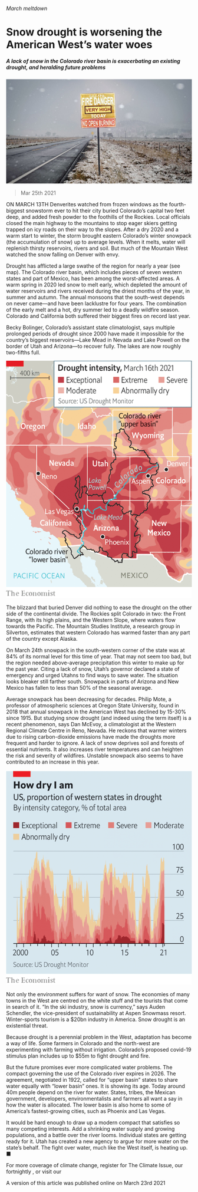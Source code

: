 ###### March meltdown

# Snow drought is worsening the American West’s water woes 

##### A lack of snow in the Colorado river basin is exacerbating an existing drought, and heralding future problems 

![image](images/20210327_usp002.jpg) 

> Mar 25th 2021 

ON MARCH 13TH Denverites watched from frozen windows as the fourth-biggest snowstorm ever to hit their city buried Colorado’s capital two feet deep, and added fresh powder to the foothills of the Rockies. Local officials closed the main highway to the mountains to stop eager skiers getting trapped on icy roads on their way to the slopes. After a dry 2020 and a warm start to winter, the storm brought eastern Colorado’s winter snowpack (the accumulation of snow) up to average levels. When it melts, water will replenish thirsty reservoirs, rivers and soil. But much of the Mountain West watched the snow falling on Denver with envy.

Drought has afflicted a large swathe of the region for nearly a year (see map). The Colorado river basin, which includes pieces of seven western states and part of Mexico, has been among the worst-affected areas. A warm spring in 2020 led snow to melt early, which depleted the amount of water reservoirs and rivers received during the driest months of the year, in summer and autumn. The annual monsoons that the south-west depends on never came—and have been lacklustre for four years. The combination of the early melt and a hot, dry summer led to a deadly wildfire season. Colorado and California both suffered their biggest fires on record last year. 


Becky Bolinger, Colorado’s assistant state climatologist, says multiple prolonged periods of drought since 2000 have made it impossible for the country’s biggest reservoirs—Lake Mead in Nevada and Lake Powell on the border of Utah and Arizona—to recover fully. The lakes are now roughly two-fifths full. 

![image](images/20210327_usm942.png) 


The blizzard that buried Denver did nothing to ease the drought on the other side of the continental divide. The Rockies split Colorado in two: the Front Range, with its high plains, and the Western Slope, where waters flow towards the Pacific. The Mountain Studies Institute, a research group in Silverton, estimates that western Colorado has warmed faster than any part of the country except Alaska.

On March 24th snowpack in the south-western corner of the state was at 84% of its normal level for this time of year. That may not seem too bad, but the region needed above-average precipitation this winter to make up for the past year. Citing a lack of snow, Utah’s governor declared a state of emergency and urged Utahns to find ways to save water. The situation looks bleaker still farther south. Snowpack in parts of Arizona and New Mexico has fallen to less than 50% of the seasonal average.


Average snowpack has been decreasing for decades. Philip Mote, a professor of atmospheric sciences at Oregon State University, found in 2018 that annual snowpack in the American West has declined by 15-30% since 1915. But studying snow drought (and indeed using the term itself) is a recent phenomenon, says Dan McEvoy, a climatologist at the Western Regional Climate Centre in Reno, Nevada. He reckons that warmer winters due to rising carbon-dioxide emissions have made the droughts more frequent and harder to ignore. A lack of snow deprives soil and forests of essential nutrients. It also increases river temperatures and can heighten the risk and severity of wildfires. Unstable snowpack also seems to have contributed to an increase in  this year.

![image](images/20210327_usc266.png) 


Not only the environment suffers for want of snow. The economies of many towns in the West are centred on the white stuff and the tourists that come in search of it. “In the ski industry, snow is currency,” says Auden Schendler, the vice-president of sustainability at Aspen Snowmass resort. Winter-sports tourism is a $20bn industry in America. Snow drought is an existential threat. 

Because drought is a perennial problem in the West, adaptation has become a way of life. Some farmers in Colorado and the north-west are experimenting with farming without irrigation. Colorado’s proposed covid-19 stimulus plan includes up to $55m to fight drought and fire. 

But the future promises ever more complicated water problems. The compact governing the use of the Colorado river expires in 2026. The agreement, negotiated in 1922, called for “upper basin” states to share water equally with “lower basin” ones. It is showing its age. Today around 40m people depend on the river for water. States, tribes, the Mexican government, developers, environmentalists and farmers all want a say in how the water is allocated. The lower basin is also home to some of America’s fastest-growing cities, such as Phoenix and Las Vegas.

It would be hard enough to draw up a modern compact that satisfies so many competing interests. Add a shrinking water supply and growing populations, and a battle over the river looms. Individual states are getting ready for it. Utah has created a new agency to argue for more water on the state’s behalf. The fight over water, much like the West itself, is heating up. ■

For more coverage of climate change, register for The Climate Issue, our fortnightly , or visit our 

A version of this article was published online on March 23rd 2021

